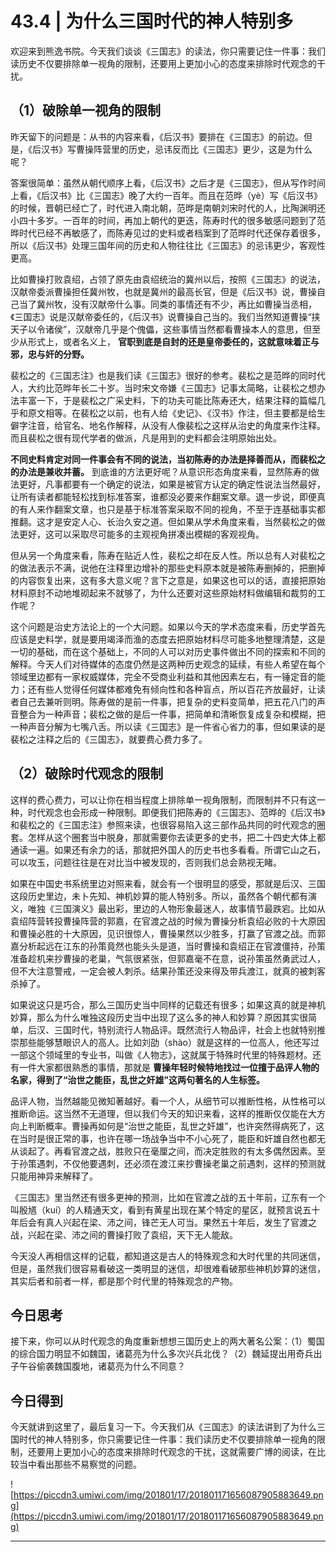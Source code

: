 # 43.4 | 为什么三国时代的神人特别多

欢迎来到熊逸书院。今天我们谈谈《三国志》的读法，你只需要记住一件事：我们读历史不仅要排除单一视角的限制，还要用上更加小心的态度来排除时代观念的干扰。

## （1）破除单一视角的限制

昨天留下的问题是：从书的内容来看，《后汉书》要排在《三国志》的前边。但是，《后汉书》写曹操阵营里的历史，忌讳反而比《三国志》更少，这是为什么呢？

答案很简单：虽然从朝代顺序上看，《后汉书》之后才是《三国志》，但从写作时间上看，《后汉书》比《三国志》晚了大约一百年。而且在范晔（yè）写《后汉书》的时候，晋朝已经亡了，时代进入南北朝，范晔是南朝刘宋时代的人，比陶渊明还小四十多岁。一百年的时间，再加上朝代的更迭，陈寿时代的很多敏感问题到了范晔时代已经不再敏感了，而陈寿见过的史料或者档案到了范晔时代还保存着很多，所以《后汉书》处理三国年间的历史和人物往往比《三国志》的忌讳更少，客观性更高。

比如曹操打败袁绍，占领了原先由袁绍统治的冀州以后，按照《三国志》的说法，汉献帝委派曹操担任冀州牧，也就是冀州的最高长官，但是《后汉书》说，曹操自己当了冀州牧，没有汉献帝什么事。同类的事情还有不少，再比如曹操当丞相，《三国志》说是汉献帝委任的，《后汉书》说曹操自己当的。我们当然知道曹操“挟天子以令诸侯”，汉献帝几乎是个傀儡，这些事情当然都看曹操本人的意思，但至少从形式上，或者名义上， **官职到底是自封的还是皇帝委任的，这就意味着正与邪，忠与奸的分野。**

裴松之的《三国志注》也是我们读《三国志》很好的参考。裴松之是范晔的同时代人，大约比范晔年长二十岁。当时宋文帝嫌《三国志》记事太简略，让裴松之想办法丰富一下，于是裴松之广采史料，下的功夫可能比陈寿还大，结果注释的篇幅几乎和原文相等。在裴松之以前，也有人给《史记》、《汉书》作注，但主要都是给生僻字注音，给官名、地名作解释，从没有人像裴松之这样从治史的角度来作注释。而且裴松之很有现代学者的做派，凡是用到的史料都会注明原始出处。

 **不同史料肯定对同一件事会有不同的说法，当初陈寿的办法是择善而从，而裴松之的办法是兼收并蓄。** 到底谁的方法更好呢？从意识形态角度来看，显然陈寿的做法更好，凡事都要有一个确定的说法，如果是被官方认定的确定性说法当然最好，让所有读者都能轻松找到标准答案，谁都没必要来作翻案文章。退一步说，即便真的有人来作翻案文章，也只是基于标准答案采取不同的视角，不至于连基础事实都推翻。这才是安定人心、长治久安之道。但如果从学术角度来看，当然裴松之的做法更好，这可以采取尽可能多的主观视角拼凑出模糊的客观视角。

但从另一个角度来看，陈寿在贴近人性，裴松之却在反人性。所以总有人对裴松之的做法表示不满，说他在注释里边增补的那些史料原本就是被陈寿删掉的，把删掉的内容恢复出来，这有多大意义呢？言下之意是，如果这也可以的话，直接把原始材料原封不动地堆砌起来不就够了，为什么还要对这些原始材料做编辑和裁剪的工作呢？

这个问题是治史方法论上的一个大问题。如果以今天的学术态度来看，历史学首先应该是史料学，就是要用竭泽而渔的态度去把原始材料尽可能多地整理清楚，这是一切的基础，而在这个基础上，不同的人可以对历史事件做出不同的探索和不同的解释。今天人们对待媒体的态度仍然是这两种历史观念的延续，有些人希望在每个领域里边都有一家权威媒体，完全不受商业利益和其他因素左右，有一锤定音的能力；还有些人觉得任何媒体都难免有倾向性和各种盲点，所以百花齐放最好，让读者自己去兼听则明。陈寿做的是前一件事，把复杂的史料变简单，把五花八门的声音整合为一种声音；裴松之做的是后一件事，把简单和清晰恢复成复杂和模糊，把一种声音分解为七嘴八舌。所以读《三国志》是一件省心省力的事，但如果读的是裴松之注释之后的《三国志》，就要费心费力多了。

## （2）破除时代观念的限制

这样的费心费力，可以让你在相当程度上排除单一视角限制，而限制并不只有这一种，时代观念也会形成一种限制。即便我们把陈寿的《三国志》、范晔的《后汉书》和裴松之的《三国志注》参照来读，也很容易陷入这三部作品共同的时代观念的圈套。怎样从这个圈套当中脱身，那就需要你去读更多的史书，把二十四史大体上都通读一遍。如果还有余力的话，那就把外国人的历史书也多看看。所谓它山之石，可以攻玉，问题往往是在对比当中被发现的，否则我们总会熟视无睹。

如果在中国史书系统里边对照来看，就会有一个很明显的感受，那就是后汉、三国这段历史里边，未卜先知、神机妙算的能人特别多。所以，虽然各个朝代都有演义，唯独《三国演义》最出彩，里边的人物形象最迷人，故事情节最跌宕。比如从袁绍阵营转投曹操阵营的郭嘉，在官渡之战的时候为曹操分析袁绍必败的十大原因和曹操必胜的十大原因，见识很惊人，曹操果然以少胜多，打赢了官渡之战。而郭嘉分析起远在江东的孙策竟然也能头头是道，当时曹操和袁绍正在官渡僵持，孙策准备趁机来抄曹操的老巢，气氛很紧张，但郭嘉毫不在意，说孙策虽然勇武过人，但不大注意警戒，一定会被人刺杀。结果孙策还没来得及带兵渡江，就真的被刺客杀掉了。

如果说这只是巧合，那么三国历史当中同样的记载还有很多；如果这真的就是神机妙算，那么为什么唯独这段历史当中出现了这么多的神人和妙算？原因其实很简单，后汉、三国时代，特别流行人物品评。既然流行人物品评，社会上也就特别推崇那些能够慧眼识人的高人。比如刘劭（shào）就是这样的一位高人，他还写过一部这个领域里的专业书，叫做《人物志》，这就属于特殊时代里的特殊题材。还有一件大家都很熟悉的事情，那就是 **曹操年轻时候特地找过一位擅于品评人物的名家，得到了“治世之能臣，乱世之奸雄”这两句著名的人生标签。**

品评人物，当然越能见微知著越好。看一个人，从细节可以推断性格，从性格可以推断命运。这当然不无道理，但以我们今天的知识来看，这样的推断仅仅能在大方向上判断概率。曹操再如何是“治世之能臣，乱世之奸雄”，也许突然得病死了，这在当时是很正常的事，也许在哪一场战争当中不小心死了，能臣和奸雄自然也都无从谈起了。再看官渡之战，胜败只在毫厘之间，而决定胜败的有太多偶然因素。至于孙策遇刺，不仅他要遇刺，还必须在渡江来抄曹操老巢之前遇刺，这样的预测就只能用神异来解释了。

《三国志》里当然还有很多更神的预测，比如在官渡之战的五十年前，辽东有一个叫殷馗（kuí）的人精通天文，看到有黄星出现在某个特定的星区，就预言说五十年后会有真人兴起在梁、沛之间，锋芒无人可当。果然五十年后，发生了官渡之战，兴起在梁、沛之间的曹操打败了袁绍，天下无人能敌。

今天没人再相信这样的记载，都知道这是古人的特殊观念和大时代里的共同迷信，但是，虽然我们很容易看破这一类明显的迷信，却很难看破那些神机妙算的迷信，其实后者和前者一样，都是那个时代里的特殊观念的产物。

## 今日思考

接下来，你可以从时代观念的角度重新想想三国历史上的两大著名公案：（1）蜀国的综合国力明显不如魏国，诸葛亮为什么多次兴兵北伐？（2）魏延提出用奇兵出子午谷偷袭魏国腹地，诸葛亮为什么不同意？

## 今日得到

今天就讲到这里了，最后复习一下。今天我们从《三国志》的读法讲到了为什么三国时代的神人特别多，你只需要记住一件事：我们读历史不仅要排除单一视角的限制，还要用上更加小心的态度来排除时代观念的干扰，这就需要广博的阅读，在比较当中看出那些不易察觉的问题。

![https://piccdn3.umiwi.com/img/201801/17/201801171656087905883649.png](https://piccdn3.umiwi.com/img/201801/17/201801171656087905883649.png)

---
